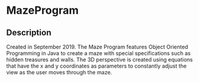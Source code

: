 # MazeProgram

## Description
Created in September 2019. The Maze Program features Object Oriented Programming in Java to create a maze with special specifications such as hidden treasures and walls. 
The 3D perspective is created using equations that have the x and y coordinates as parameters to constantly adjust the view as the user moves through the maze. 
